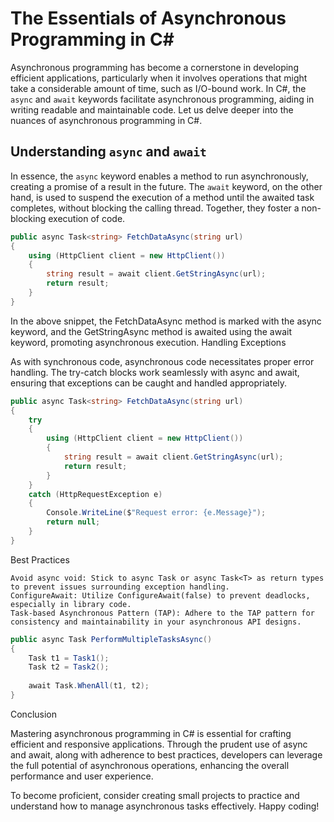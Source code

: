 # The Essentials of Asynchronous Programming in C#

Asynchronous programming has become a cornerstone in developing efficient applications, particularly when it involves operations that might take a considerable amount of time, such as I/O-bound work. In C#, the `async` and `await` keywords facilitate asynchronous programming, aiding in writing readable and maintainable code. Let us delve deeper into the nuances of asynchronous programming in C#.

## Understanding `async` and `await`

In essence, the `async` keyword enables a method to run asynchronously, creating a promise of a result in the future. The `await` keyword, on the other hand, is used to suspend the execution of a method until the awaited task completes, without blocking the calling thread. Together, they foster a non-blocking execution of code.

```csharp
public async Task<string> FetchDataAsync(string url)
{
    using (HttpClient client = new HttpClient())
    {
        string result = await client.GetStringAsync(url);
        return result;
    }
}
```

In the above snippet, the FetchDataAsync method is marked with the async keyword, and the GetStringAsync method is awaited using the await keyword, promoting asynchronous execution.
Handling Exceptions

As with synchronous code, asynchronous code necessitates proper error handling. The try-catch blocks work seamlessly with async and await, ensuring that exceptions can be caught and handled appropriately.

```csharp
public async Task<string> FetchDataAsync(string url)
{
    try
    {
        using (HttpClient client = new HttpClient())
        {
            string result = await client.GetStringAsync(url);
            return result;
        }
    }
    catch (HttpRequestException e)
    {
        Console.WriteLine($"Request error: {e.Message}");
        return null;
    }
}
```

Best Practices

    Avoid async void: Stick to async Task or async Task<T> as return types to prevent issues surrounding exception handling.
    ConfigureAwait: Utilize ConfigureAwait(false) to prevent deadlocks, especially in library code.
    Task-based Asynchronous Pattern (TAP): Adhere to the TAP pattern for consistency and maintainability in your asynchronous API designs.

```csharp
public async Task PerformMultipleTasksAsync()
{
    Task t1 = Task1();
    Task t2 = Task2();
    
    await Task.WhenAll(t1, t2);
}
```

Conclusion

Mastering asynchronous programming in C# is essential for crafting efficient and responsive applications. Through the prudent use of async and await, along with adherence to best practices, developers can leverage the full potential of asynchronous operations, enhancing the overall performance and user experience.

To become proficient, consider creating small projects to practice and understand how to manage asynchronous tasks effectively. Happy coding!